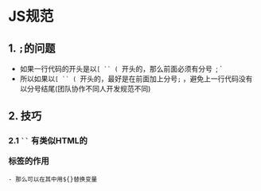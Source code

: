 # JS规范

## 1. `;`的问题

 - 如果一行代码的开头是以`[ `` ( `开头的，那么前面必须有分号` `;   `
 - 所以如果以`[ `` ( `开头的，最好是在前面加上分号`;` ，避免上一行代码没有以分号结尾(团队协作不同人开发规范不同)

## 2. 技巧

### 2.1 ` `` ` 有类似HTML的<pre>标签的作用 

	- 那么可以在其中用${}替换变量





